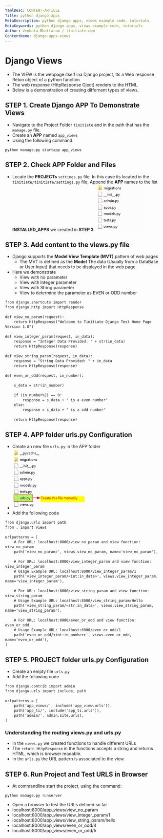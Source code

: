 ```yaml
---
YamlDesc: CONTENT-ARTICLE
Title: python django apps
MetaDescription: python django apps, views example code, tutorials
MetaKeywords: python django apps, views example code, tutorials
Author: Venkata Bhattaram / tinitiate.com
ContentName: django-apps-views
---
```


# Django Views
* The VIEW is the webpage itself ina Django project, Its a Web response 
  Retun object of a python function 
* The web response (HttpResponse Oject) renders to the HTML.
* Below is a demonstration of creating differnent types of views.


## STEP 1. Create Django APP To Demonstrate Views
* Navigate to the Project Folder `tinitiate` and in the path that has the 
  `manage.py` file.
* Create an **APP** named `app_views`
* Using the following command.
```
python manage.py startapp app_views
```


## STEP 2. Check APP Folder and Files
* Locate the **PROJECTs** `settings.py` file, In this case its located in the 
  `tinitiate/tinitiate/settings.py` file, Append the **APP** names to the 
  list **INSTALLED_APPS**  we created in **STEP 3**
![django app folder structure](django-app-folder-structure.png "django app folder structure")


## STEP 3. Add content to the views.py file
* Django supports the **Model View Template (MVT)** pattern of web pages
  * The MVT is defined as the **Model** The data (Usually from a DataBase or
    User Input) that needs to be displayed in the web page.
* Here we demonstrate 
  * View with no parameter
  * View with Integer parameter
  * View with String parameter
  * View to determine the parameter as EVEN or ODD number
```
from django.shortcuts import render
from django.http import HttpResponse

def view_no_param(request):
    return HttpResponse("Welcome to Tinitiate Django Test Home Page Version 1.0")

def view_integer_param(request, in_data):
    response = "Integer Data Provided: " + str(in_data)
    return HttpResponse(response)

def view_string_param(request, in_data):
    response = "String Data Provided: " + in_data
    return HttpResponse(response)

def even_or_odd(request, in_number):
    
    s_data = str(in_number)

    if (in_number%2) == 0:
        response = s_data + " is a even number"
    else:
        response = s_data + " is a odd number"

    return HttpResponse(response)
```


## STEP 4. APP folder urls.py Configuration
* Create an new file `urls.py` in the APP folder
* ![python django app folder structure urls](python-django-app-folder-structure-urls.png "python django app folder structure urls")
* Add the following code
```
from django.urls import path
from . import views

urlpatterns = [
    # For URL: localhost:8000/view_no_param and view function: view_no_param
    path('view_no_param/', views.view_no_param, name='view_no_param'),

    # For URL: localhost:8000/view_integer_param and view function: view_integer_param
    # Usage Example URL: localhost:8000/view_integer_param/1
    path('view_integer_param/<int:in_data>', views.view_integer_param, name='view_integer_param'),

    # For URL: localhost:8000/view_string_param and view function: view_string_param
    # Usage Example URL: localhost:8000/view_string_param/Hello
    path('view_string_param/<str:in_data>', views.view_string_param, name='view_string_param'),

    # For URL: localhost:8000/even_or_odd and view function: even_or_odd
    # Usage Example URL: localhost:8000/even_or_odd/1
    path('even_or_odd/<int:in_number>', views.even_or_odd, name='even_or_odd'),
]
```


## STEP 5. PROJECT folder urls.py Configuration
* Create an empty file `urls.py`
* Add the following code
```
from django.contrib import admin
from django.urls import include, path

urlpatterns = [
    path('app_views/', include('app_view.urls')),
    path('app_ti/', include('app_ti.urls')),
    path('admin/', admin.site.urls),
]
```

### Understanding the routing views.py and urls.py
* In the `views.py` we created functions to handle different URLs
* The `return HttpResponse` in the functions accepts a string and returns 
  HTML, which is browser readable.
* In the `urls.py` the URL pattern is associated to the view.<function-name>


## STEP 6. Run Project and Test URLS in Browser
* At commandline start the project, using the command:
```
python manage.py runserver
```
* Open a browser to test the URLs defined so far
 * localhost:8000/app_views/view_no_param
 * localhost:8000/app_views/view_integer_param/1
 * localhost:8000/app_views/view_string_param/hello
 * localhost:8000/app_views/even_or_odd/4
 * localhost:8000/app_views/even_or_odd/5

